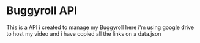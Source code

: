 # Buggyroll API
<p>This is a API i created to manage my Buggyroll  here i'm using google drive to host my video and i have copied all the links on a data.json </p>

